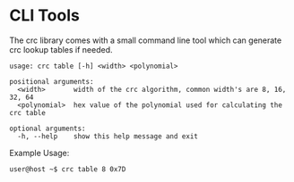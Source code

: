 # CLI Tools
The crc library comes with a small command line tool which can generate crc lookup tables if needed.

```console
usage: crc table [-h] <width> <polynomial>

positional arguments:
  <width>       width of the crc algorithm, common width's are 8, 16, 32, 64
  <polynomial>  hex value of the polynomial used for calculating the crc table

optional arguments:
  -h, --help    show this help message and exit

```

Example Usage:

```
user@host ~$ crc table 8 0x7D
```
